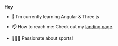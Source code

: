 
<div align="left">

  <strong>Hey</strong> 
  <br/>
  
- 🌱 I’m currently learning Angular & Three.js
  
- 📫 How to reach me: Check out my [landing page](https://matias-berrios-o.github.io/).
  
- 🏋🏽‍♂️ Passionate about sports!



